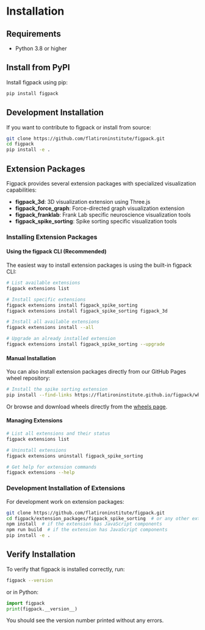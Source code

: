 # Installation

## Requirements

- Python 3.8 or higher

## Install from PyPI

Install figpack using pip:

```bash
pip install figpack
```

## Development Installation

If you want to contribute to figpack or install from source:

```bash
git clone https://github.com/flatironinstitute/figpack.git
cd figpack
pip install -e .
```

## Extension Packages

Figpack provides several extension packages with specialized visualization capabilities:

- **figpack_3d**: 3D visualization extension using Three.js
- **figpack_force_graph**: Force-directed graph visualization extension  
- **figpack_franklab**: Frank Lab specific neuroscience visualization tools
- **figpack_spike_sorting**: Spike sorting specific visualization tools

### Installing Extension Packages

#### Using the figpack CLI (Recommended)

The easiest way to install extension packages is using the built-in figpack CLI:

```bash
# List available extensions
figpack extensions list

# Install specific extensions
figpack extensions install figpack_spike_sorting
figpack extensions install figpack_spike_sorting figpack_3d

# Install all available extensions
figpack extensions install --all

# Upgrade an already installed extension
figpack extensions install figpack_spike_sorting --upgrade
```

#### Manual Installation

You can also install extension packages directly from our GitHub Pages wheel repository:

```bash
# Install the spike sorting extension
pip install --find-links https://flatironinstitute.github.io/figpack/wheels/ figpack_spike_sorting
```

Or browse and download wheels directly from the [wheels page](https://flatironinstitute.github.io/figpack/wheels/).

#### Managing Extensions

```bash
# List all extensions and their status
figpack extensions list

# Uninstall extensions
figpack extensions uninstall figpack_spike_sorting

# Get help for extension commands
figpack extensions --help
```

### Development Installation of Extensions

For development work on extension packages:

```bash
git clone https://github.com/flatironinstitute/figpack.git
cd figpack/extension_packages/figpack_spike_sorting  # or any other extension
npm install  # if the extension has JavaScript components
npm run build  # if the extension has JavaScript components
pip install -e .
```

## Verify Installation

To verify that figpack is installed correctly, run:

```bash
figpack --version
```

or in Python:

```python
import figpack
print(figpack.__version__)
```

You should see the version number printed without any errors.
